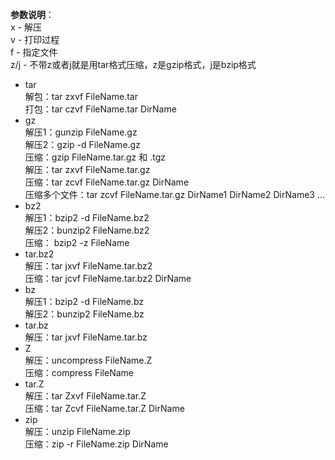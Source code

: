 **参数说明**：  
x - 解压  
v - 打印过程  
f - 指定文件  
z/j - 不带z或者j就是用tar格式压缩，z是gzip格式，j是bzip格式  

- tar  
解包：tar zxvf FileName.tar  
打包：tar czvf FileName.tar DirName  
- gz  
解压1：gunzip FileName.gz  
解压2：gzip -d FileName.gz  
压缩：gzip FileName.tar.gz 和 .tgz  
解压：tar zxvf FileName.tar.gz  
压缩：tar zcvf FileName.tar.gz DirName  
压缩多个文件：tar zcvf FileName.tar.gz DirName1 DirName2 DirName3 ...  
- bz2  
解压1：bzip2 -d FileName.bz2  
解压2：bunzip2 FileName.bz2  
压缩： bzip2 -z FileName  
- tar.bz2  
解压：tar jxvf FileName.tar.bz2  
压缩：tar jcvf FileName.tar.bz2 DirName  
- bz  
解压1：bzip2 -d FileName.bz  
解压2：bunzip2 FileName.bz  
- tar.bz  
解压：tar jxvf FileName.tar.bz  
- Z  
解压：uncompress FileName.Z  
压缩：compress FileName  
- tar.Z  
解压：tar Zxvf FileName.tar.Z  
压缩：tar Zcvf FileName.tar.Z DirName  
- zip  
解压：unzip FileName.zip  
压缩：zip -r FileName.zip DirName  